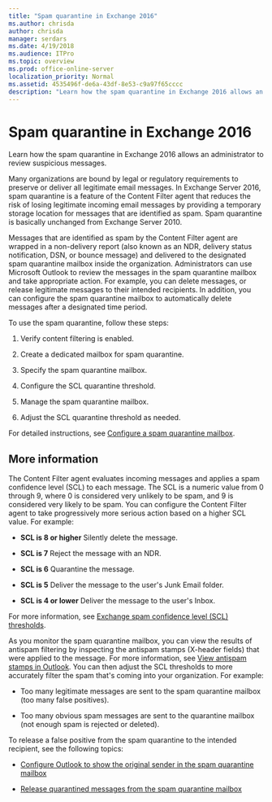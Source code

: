 ```yaml
---
title: "Spam quarantine in Exchange 2016"
ms.author: chrisda
author: chrisda
manager: serdars
ms.date: 4/19/2018
ms.audience: ITPro
ms.topic: overview
ms.prod: office-online-server
localization_priority: Normal
ms.assetid: 4535496f-de6a-43df-8e53-c9a97f65cccc
description: "Learn how the spam quarantine in Exchange 2016 allows an administrator to review suspicious messages."
---
```


# Spam quarantine in Exchange 2016

Learn how the spam quarantine in Exchange 2016 allows an administrator to review suspicious messages.
  
Many organizations are bound by legal or regulatory requirements to preserve or deliver all legitimate email messages. In Exchange Server 2016, spam quarantine is a feature of the Content Filter agent that reduces the risk of losing legitimate incoming email messages by providing a temporary storage location for messages that are identified as spam. Spam quarantine is basically unchanged from Exchange Server 2010.
  
Messages that are identified as spam by the Content Filter agent are wrapped in a non-delivery report (also known as an NDR, delivery status notification, DSN, or bounce message) and delivered to the designated spam quarantine mailbox inside the organization. Administrators can use Microsoft Outlook to review the messages in the spam quarantine mailbox and take appropriate action. For example, you can delete messages, or release legitimate messages to their intended recipients. In addition, you can configure the spam quarantine mailbox to automatically delete messages after a designated time period.
  
To use the spam quarantine, follow these steps:
  
1. Verify content filtering is enabled.
    
2. Create a dedicated mailbox for spam quarantine.
    
3. Specify the spam quarantine mailbox.
    
4. Configure the SCL quarantine threshold.
    
5. Manage the spam quarantine mailbox.
    
6. Adjust the SCL quarantine threshold as needed.
    
For detailed instructions, see [Configure a spam quarantine mailbox](configure-quarantine-mailboxes.md).
  
## More information
<a name="RTT"> </a>

The Content Filter agent evaluates incoming messages and applies a spam confidence level (SCL) to each message. The SCL is a numeric value from 0 through 9, where 0 is considered very unlikely to be spam, and 9 is considered very likely to be spam. You can configure the Content Filter agent to take progressively more serious action based on a higher SCL value. For example:
  
- **SCL is 8 or higher** Silently delete the message. 
    
- **SCL is 7** Reject the message with an NDR. 
    
- **SCL is 6** Quarantine the message. 
    
- **SCL is 5** Deliver the message to the user's Junk Email folder. 
    
- **SCL is 4 or lower** Deliver the message to the user's Inbox. 
    
For more information, see [Exchange spam confidence level (SCL) thresholds](scl.md).
  
As you monitor the spam quarantine mailbox, you can view the results of antispam filtering by inspecting the antispam stamps (X-header fields) that were applied to the message. For more information, see [View antispam stamps in Outlook](view-antispam-stamps-in-outlook.md). You can then adjust the SCL thresholds to more accurately filter the spam that's coming into your organization. For example:
  
- Too many legitimate messages are sent to the spam quarantine mailbox (too many false positives).
    
- Too many obvious spam messages are sent to the quarantine mailbox (not enough spam is rejected or deleted).
    
To release a false positive from the spam quarantine to the intended recipient, see the following topics:
  
- [Configure Outlook to show the original sender in the spam quarantine mailbox](show-quarantined-message-original-senders.md)
    
- [Release quarantined messages from the spam quarantine mailbox](release-quarantined-messages.md)
    

